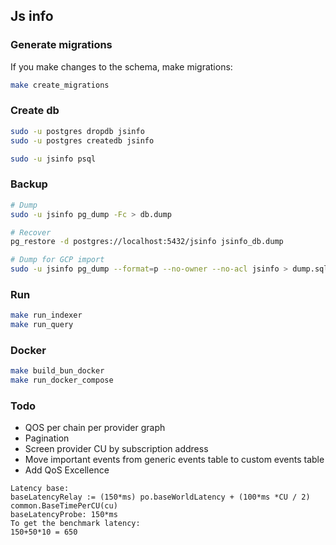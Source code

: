 ## Js info

### Generate migrations

If you make changes to the schema, make migrations:

```bash
make create_migrations
```

### Create db

```bash
sudo -u postgres dropdb jsinfo
sudo -u postgres createdb jsinfo

sudo -u jsinfo psql
```

### Backup

```bash
# Dump
sudo -u jsinfo pg_dump -Fc > db.dump

# Recover
pg_restore -d postgres://localhost:5432/jsinfo jsinfo_db.dump

# Dump for GCP import
sudo -u jsinfo pg_dump --format=p --no-owner --no-acl jsinfo > dump.sql
```

### Run

```bash
make run_indexer
make run_query
```

### Docker

```bash
make build_bun_docker
make run_docker_compose
```

### Todo

- QOS per chain per provider graph
- Pagination
- Screen provider CU by subscription address
- Move important events from generic events table to custom events table
- Add QoS Excellence

```
Latency base:
baseLatencyRelay := (150*ms) po.baseWorldLatency + (100*ms *CU / 2) common.BaseTimePerCU(cu)
baseLatencyProbe: 150*ms
To get the benchmark latency:
150+50*10 = 650
```
